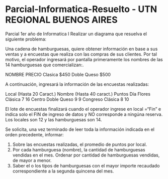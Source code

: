 # Parcial-Informatica-Resuelto - UTN REGIONAL BUENOS AIRES
Parcial 1er año de Informatica I
Realizar un diagrama que resuelva el siguiente problema:

Una cadena de hamburguesas, quiere obtener información en base a sus ventas y a encuestas que realiza con las compras de sus clientes.
Por tal motivo, el operador ingresará por pantalla primeramente los nombres de las 14 hamburguesas que comercializan:. 



NOMBRE                  PRECIO
Clasica   $450
Doble Queso $500



A continuación, ingresará la información de las encuestas realizadas:

Local (Hasta 20 Caract.)	Nombre (Hasta 40 caract.)	Puntos	Día
Flores	Clásica	7	16
Centro	Doble Queso	9	9
Congreso	Clásica	8	10





El lote de encuestas finalizará cuando el operador ingrese en local =“Fin” e indica solo el FIN de ingreso de datos y NO corresponde a ningúna reserva.
Los locales son 12 y las hamburguesas son 14.

Se solicita, una vez terminado de leer toda la información indicada en el orden precedente, informar:

1)	Sobre las encuestas realizadas, el promedio de puntos por local. 
2)	Por cada hamburguesa (nombre), la cantidad de hamburguesas vendidas en el mes. Ordenar por cantidad de hamburguesas vendidas, de mayor a menor. 
3)	Saber el o los tipos de hamburguesas con el mayor importe recaudado correspondiente a la segunda quincena del mes. 
